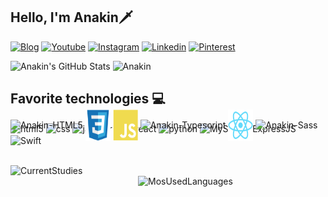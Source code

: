 ##  Hello, I'm Anakin🗡️

[![Blog](https://img.shields.io/badge/Blogger-060707?style=for-the-badge&logo=blogger&logoColor=white)]() 
[![Youtube](https://img.shields.io/badge/YouTube-060707?style=for-the-badge&logo=youtube&logoColor=white)](https://www.youtube.com/channel/@ByAnakin) 
[![Instagram](https://img.shields.io/badge/Instagram-060707?style=for-the-badge&logo=instagram&logoColor=white)](https://www.instagram.com/annichin1/#) 
[![Linkedin](https://img.shields.io/badge/LinkedIn-060707?style=for-the-badge&logo=linkedin&logoColor=white)](https://www.linkedin.com/in/costanzo-annichini-53903b2b7/) 
[![Pinterest](https://img.shields.io/badge/Pinterest-060707.svg?&style=for-the-badge&logo=Pinterest&logoColor=white)]()

![Anakin's GitHub Stats](https://github-readme-stats.vercel.app/api?username=ProgAnakin&show_icons=true&icon_color=060707&border_color=060707&title_color=060707&text_color=060707&ring_color=060707&custom_title=Anakin_Stats&hide=contribs,issues) <img alt="Anakin" src="https://cdn.discordapp.com/attachments/1184505709363204289/1224706064310734950/ANAKIN.gif?ex=661e7767&is=660c0267&hm=c14a58516d0508dba0f346d2193cccabed6c052caa48318a14c7c8327b83241d&">

## Favorite technologies 💻

<div align="left" style="display: inline_block"> 
    <img align="center" alt="html5" src="https://img.shields.io/badge/HTML5-060707?style=for-the-badge&logo=html5&logoColor=white" />
    <img align="center" alt="css" src="https://img.shields.io/badge/CSS-060707?&style=for-the-badge&logo=css3&logoColor=white" />
    <img align="center" alt="javascript" src="https://img.shields.io/badge/JavaScript-060707?style=for-the-badge&logo=javascript&logoColor=white" />
    <img align="center" alt="react" src="https://img.shields.io/badge/React-060707?style=for-the-badge&logo=react&logoColor=white" />
    <img align="center" alt="python" src="https://img.shields.io/badge/Python-060707?style=for-the-badge&logo=python&logoColor=white" />
    <img align="center" alt="MySQL" src="https://img.shields.io/badge/MySQL-060707?style=for-the-badge&logo=mysql&logoColor=white" />
    <img align="center" alt="ExpressJS" src="https://img.shields.io/badge/Express.js-060707?style=for-the-badge" />
    <img align="center" alt="Swift" src="https://img.shields.io/badge/Swift-060707?style=for-the-badge&logo=swift&logoColor=white" /> </div> </br>
  

<p>
    <img width="175" alt="CurrentStudies" src="https://media.discordapp.net/attachments/1184505245234106520/1224827014049955911/Current_Studies.png?ex=661ee80c&is=660c730c&hm=9968dcd0fce3f49d834f7a9a5bdec173822a930f645745073d17666a8230cce4&=&format=webp&quality=lossless"> 
    <img align="right" height="1" width="120"src="https://camo.githubusercontent.com/9485eb85e98b5b6ccec8e16dc28a278283ad020fdd8fde03c22fe2be6539816b/68747470733a2f2f6173736574732e6a756d7073656c6c65722e636f6d2f73746f72652f696e636f6d706c657465706f727472616974732f7468656d65732f3130313636362f6f7074696f6e732f323936333634322f53454d2532304e4144412e706e673f31353233373431303030">
    <img align="right"  alt="MosUsedLanguages" width=300 src="https://github-readme-stats.vercel.app/api/top-langs/?username=ProgAnakin&hide_progress=compact&title_color=060707&text_color=060707&layout=compact&border_color=060707"> 
    
   
<div style="display: inline_block; margin-top: -120px" align="left">
    <img align="center" alt="Anakin-HTML5" height="50" width="40" src="https://cdn.jsdelivr.net/gh/devicons/devicon@latest/icons/html5/html5-original.svg">
    <img align="center" alt="Anakin-CSS3" height="50" width="40" src="https://raw.githubusercontent.com/devicons/devicon/master/icons/css3/css3-original.svg">
    <img align="center" alt="Anakin-Javascript" height="50" width="40" src="https://raw.githubusercontent.com/devicons/devicon/master/icons/javascript/javascript-plain.svg">
    <img align="center" alt="Anakin-Typescript" height="50" width="40" src="https://cdn.jsdelivr.net/gh/devicons/devicon@latest/icons/typescript/typescript-original.svg">
    <img align="center" alt="Anakin-React" height="50" width="40" src="https://raw.githubusercontent.com/devicons/devicon/master/icons/react/react-original.svg">
    <img align="center" alt="Anakin-Sass" height="50" width="40" src="https://cdn.jsdelivr.net/gh/devicons/devicon@latest/icons/sass/sass-original.svg">
</div> 
</p>
